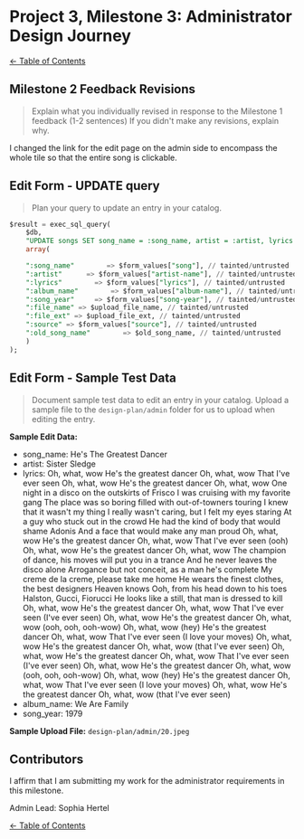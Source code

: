 # Project 3, Milestone 3: **Administrator** Design Journey

[← Table of Contents](../design-journey.md)


## Milestone 2 Feedback Revisions
> Explain what you individually revised in response to the Milestone 1 feedback (1-2 sentences)
> If you didn't make any revisions, explain why.

I changed the link for the edit page on the admin side to encompass the whole tile so that the entire song is clickable.


## Edit Form - UPDATE query
> Plan your query to update an entry in your catalog.

```sql
$result = exec_sql_query(
    $db,
    "UPDATE songs SET song_name = :song_name, artist = :artist, lyrics = :lyrics, album_name = :album_name, song_year = :song_year, file_name = :file_name, file_ext = :file_ext, source = :source WHERE song_name = :old_song_name;",
    array(

    ":song_name"        => $form_values["song"], // tainted/untrusted
    ":artist"      => $form_values["artist-name"], // tainted/untrusted
    ":lyrics"        => $form_values["lyrics"], // tainted/untrusted
    ":album_name"        => $form_values["album-name"], // tainted/untrusted
    ":song_year"     => $form_values["song-year"], // tainted/untrusted
    ":file_name" => $upload_file_name, // tainted/untrusted
    ":file_ext" => $upload_file_ext, // tainted/untrusted
    ":source" => $form_values["source"], // tainted/untrusted
    ":old_song_name"        => $old_song_name, // tainted/untrusted
    )
);
```


## Edit Form - Sample Test Data
> Document sample test data to edit an entry in your catalog.
> Upload a sample file to the `design-plan/admin` folder for us to upload when editing the entry.

**Sample Edit Data:**

  - song_name: He's The Greatest Dancer
  - artist: Sister Sledge
  - lyrics: Oh, what, wow
He's the greatest dancer
Oh, what, wow
That I've ever seen
Oh, what, wow
He's the greatest dancer
Oh, what, wow
One night in a disco on the outskirts of Frisco
I was cruising with my favorite gang
The place was so boring filled with out-of-towners touring
I knew that it wasn't my thing
I really wasn't caring, but I felt my eyes staring
At a guy who stuck out in the crowd
He had the kind of body that would shame Adonis
And a face that would make any man proud
Oh, what, wow
He's the greatest dancer
Oh, what, wow
That I've ever seen (ooh)
Oh, what, wow
He's the greatest dancer
Oh, what, wow
The champion of dance, his moves will put you in a trance
And he never leaves the disco alone
Arrogance but not conceit, as a man he's complete
My creme de la creme, please take me home
He wears the finest clothes, the best designers Heaven knows
Ooh, from his head down to his toes
Halston, Gucci, Fiorucci
He looks like a still, that man is dressed to kill
Oh, what, wow
He's the greatest dancer
Oh, what, wow
That I've ever seen (I've ever seen)
Oh, what, wow
He's the greatest dancer
Oh, what, wow (ooh, ooh, ooh-wow)
Oh, what, wow (hey)
He's the greatest dancer
Oh, what, wow
That I've ever seen (I love your moves)
Oh, what, wow
He's the greatest dancer
Oh, what, wow (that I've ever seen)
Oh, what, wow
He's the greatest dancer
Oh, what, wow
That I've ever seen (I've ever seen)
Oh, what, wow
He's the greatest dancer
Oh, what, wow (ooh, ooh, ooh-wow)
Oh, what, wow (hey)
He's the greatest dancer
Oh, what, wow
That I've ever seen (I love your moves)
Oh, what, wow
He's the greatest dancer
Oh, what, wow (that I've ever seen)
 - album_name: We Are Family
 - song_year: 1979

**Sample Upload File:** `design-plan/admin/20.jpeg`


## Contributors

I affirm that I am submitting my work for the administrator requirements in this milestone.

Admin Lead: Sophia Hertel


[← Table of Contents](../design-journey.md)
